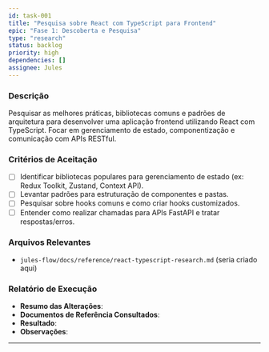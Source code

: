 ```yaml
---
id: task-001
title: "Pesquisa sobre React com TypeScript para Frontend"
epic: "Fase 1: Descoberta e Pesquisa"
type: "research"
status: backlog
priority: high
dependencies: []
assignee: Jules
---
```


### Descrição

Pesquisar as melhores práticas, bibliotecas comuns e padrões de arquitetura para desenvolver uma aplicação frontend utilizando React com TypeScript. Focar em gerenciamento de estado, componentização e comunicação com APIs RESTful.

### Critérios de Aceitação

- [ ] Identificar bibliotecas populares para gerenciamento de estado (ex: Redux Toolkit, Zustand, Context API).
- [ ] Levantar padrões para estruturação de componentes e pastas.
- [ ] Pesquisar sobre hooks comuns e como criar hooks customizados.
- [ ] Entender como realizar chamadas para APIs FastAPI e tratar respostas/erros.

### Arquivos Relevantes

* `jules-flow/docs/reference/react-typescript-research.md` (seria criado aqui)

### Relatório de Execução

* **Resumo das Alterações**:
* **Documentos de Referência Consultados**:
* **Resultado**:
* **Observações**:
---
